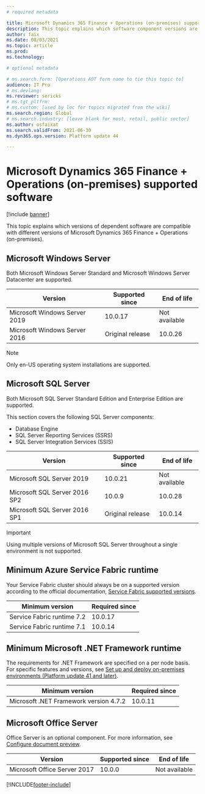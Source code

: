 ```yaml
---
# required metadata

title: Microsoft Dynamics 365 Finance + Operations (on-premises) supported software
description: This topic explains which software component versions are compatible with Microsoft Dynamics 365 Finance + Operations (on-premises).
author: faix
ms.date: 08/03/2021
ms.topic: article
ms.prod: 
ms.technology: 

# optional metadata

# ms.search.form: [Operations AOT form name to tie this topic to]
audience: IT Pro
# ms.devlang: 
ms.reviewer: sericks
# ms.tgt_pltfrm: 
# ms.custom: [used by loc for topics migrated from the wiki]
ms.search.region: Global
# ms.search.industry: [leave blank for most, retail, public sector]
ms.author: osfaixat
ms.search.validFrom: 2021-06-30 
ms.dyn365.ops.version: Platform update 44 

---
```


# Microsoft Dynamics 365 Finance + Operations (on-premises) supported software

[!include [banner](../includes/banner.md)]

This topic explains which versions of dependent software are compatible with different versions of Microsoft Dynamics 365 Finance + Operations (on-premises).

## Microsoft Windows Server

Both Microsoft Windows Server Standard and Microsoft Windows Server Datacenter are supported.

| Version                       | Supported since  | End of life   |
|-------------------------------|------------------|---------------|
| Microsoft Windows Server 2019 | 10.0.17          | Not available |
| Microsoft Windows Server 2016 | Original release | 10.0.26       |

> [!NOTE]
> Only en-US operating system installations are supported.

## Microsoft SQL Server

Both Microsoft SQL Server Standard Edition and Enterprise Edition are supported.

This section covers the following SQL Server components:

- Database Engine
- SQL Server Reporting Services (SSRS)
- SQL Server Integration Services (SSIS)

| Version                       | Supported since  | End of life   |
|-------------------------------|------------------|---------------|
| Microsoft SQL Server 2019     | 10.0.21          | Not available |
| Microsoft SQL Server 2016 SP2 | 10.0.9           | 10.0.28       |
| Microsoft SQL Server 2016 SP1 | Original release | 10.0.14       |

> [!IMPORTANT]
> Using multiple versions of Microsoft SQL Server throughout a single environment is not supported.

## Minimum Azure Service Fabric runtime

Your Service Fabric cluster should always be on a supported version according to the official documentation, [Service Fabric supported versions](/azure/service-fabric/service-fabric-versions).

| Minimum version            | Required since |
|----------------------------|----------------|
| Service Fabric runtime 7.2 | 10.0.17        |
| Service Fabric runtime 7.1 | 10.0.14        |

## Minimum Microsoft .NET Framework runtime

The requirements for .NET Framework are specified on a per node basis. For specific features and versions, see [Set up and deploy on-premises environments (Platform update 41 and later)](./setup-deploy-on-premises-pu41.md#prerequisites).

| Minimum version                        | Required since |
|----------------------------------------|----------------|
| Microsoft .NET Framework version 4.7.2 | 10.0.11        |

## Microsoft Office Server

Office Server is an optional component. For more information, see [Configure document preview](../../fin-ops/organization-administration/configure-document-management.md#for-a-microsoft-dynamics-365-finance--operations-on-premises-environment).

| Version                      | Supported since | End of life   |
|------------------------------|-----------------|---------------|
| Microsoft Office Server 2017 | 10.0.0          | Not available |

[!INCLUDE[footer-include](../../../includes/footer-banner.md)]

